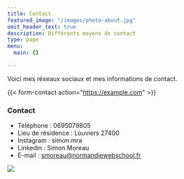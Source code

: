 ```yaml
---
title: Contact
featured_image: "/images/photo-about.jpg"
omit_header_text: true
description: Différents moyens de contact
type: page
menu:
  main: {}

---
```

Voici mes réseaux sociaux et mes informations de contact.

{{< form-contact action="https://example.com"  >}}

### Contact

* Téléphone : 0695079805
* Lieu de résidence : Louviers 27400
* Instagram : simon.mra
* Linkedin : Simon Moreau
* E-mail : smoreau@normandiewebschool.fr

![](/images/reseaux.jpg)